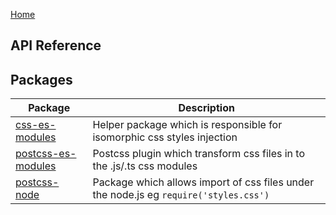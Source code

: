[Home](./index.md)

## API Reference

## Packages

|  Package | Description |
|  --- | --- |
|  [css-es-modules](./css-es-modules.md) | Helper package which is responsible for isomorphic css styles injection |
|  [postcss-es-modules](./postcss-es-modules.md) | Postcss plugin which transform css files in to the .js/.ts css modules |
|  [postcss-node](./postcss-node.md) | Package which allows import of css files under the node.js eg `require('styles.css')` |

